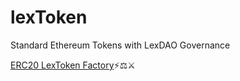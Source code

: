 # lexToken
Standard Ethereum Tokens with LexDAO Governance

[ERC20 LexToken Factory](https://etherscan.io/address/0x8e80207b67e7a3352e1624be5c13402b4c8ea8cc#code)⚡⚖️⚔️
